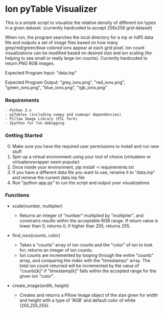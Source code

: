 # Ion pyTable Visualizer

This is a simple script to visualize the relative density of different ion types in a given dataset. (currently hardcoded to accept 256x256 grid dataset)

When run, the program searches the local directory for a inp or hdf5 data file and outputs a set of image files based on how many grey/red/green/blue colored ions appear at each grid pixel. Ion count visualizations can be modified based on desired size and ion scaling (for helping to see small or really large ion counts). Currently hardcoded to return PNG RGB images.

Expected Program Input: "data.inp" 

Expected Program Output: "grey_ions.png", "red_ions.png", "green_ions.png", "blue_ions.png", "rgb_ions.png"


### Requirements

    - Python 3.x
    - pyTables (including numpy and numexpr dependencies)
    - Pillow Image Library (PIL fork)
    - Ipython for fun debugging

### Getting Started 

0. Make sure you have the required user permissions to install and run new stuff
1. Spin up a virtual environment using your tool of choice (virtualenv or virtualenvwrapper seem popular)
2. Once inside your environment, pip install -r requirements.txt
3. If you have a different data file you want to use, rename it to "data.inp" and remove the current data.inp file
4. Run "python app.py" to run the script and output your visualizations

### Functions

- scale(number, multiplier)
    - Returns an integer of "number" multiplied by "multiplier", and constrains results within the acceptable RGB range. If return value is lower than 0, returns 0; if higher than 255, returns 255.

- find_ions(counts, color)
    - Takes a "counts" array of ion counts and the "color" of ion to look for; returns an integer of ion counts.
    - Ion counts are incremented by looping through the entire "counts" array, and comparing the index with the "timestamps" array. The total ion count returned will be incremented by the value of "counts[k]" if "timestamp[k]" falls within the accepted range for the given ion "color".

- create_image(width, height)
    - Creates and returns a Pillow Image object of the size given for width and height with a type of 'RGB' and default color of white (255,255,255).

